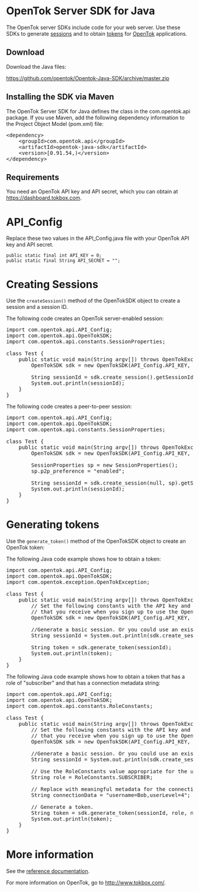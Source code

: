 # OpenTok Server SDK for Java

The OpenTok server SDKs include code for your web server. Use these SDKs to generate
[sessions](http://tokbox.com/opentok/tutorials/create-session/) and to obtain
[tokens](http://tokbox.com/opentok/tutorials/create-token/) for 
[OpenTok](http://www.tokbox.com/) applications.

## Download

Download the Java files:

<https://github.com/opentok/Opentok-Java-SDK/archive/master.zip>

## Installing the SDK via Maven

The OpenTok Server SDK for Java defines the class in the com.opentok.api package. If you use Maven, add
the following dependency information to the Project Object Model (pom.xml) file:

<pre>
&lt;dependency&gt;
    &lt;groupId&gt;com.opentok.api&lt;/groupId&gt;
    &lt;artifactId&gt;opentok-java-sdk&lt;/artifactId&gt;
    &lt;version&gt;[0.91.54,)&lt;/version&gt;
&lt;/dependency&gt;
</pre>


## Requirements

You need an OpenTok API key and API secret, which you can obtain at <https://dashboard.tokbox.com>.

# API_Config

Replace these two values in the API_Config.java file with your OpenTok API key and API secret.

    public static final int API_KEY = 0;
    public static final String API_SECRET = "";

# Creating Sessions
Use the `createSession()` method of the OpenTokSDK object to create a session and a session ID.

The following code creates an OpenTok server-enabled session:

<pre>
import com.opentok.api.API_Config;
import com.opentok.api.OpenTokSDK;
import com.opentok.api.constants.SessionProperties;

class Test {
    public static void main(String argv[]) throws OpenTokException {
        OpenTokSDK sdk = new OpenTokSDK(API_Config.API_KEY, API_Config.API_SECRET);

        String sessionId = sdk.create_session().getSessionId();
        System.out.println(sessionId);
    }
}
</pre>

The following code creates a peer-to-peer session:

<pre>
import com.opentok.api.API_Config;
import com.opentok.api.OpenTokSDK;
import com.opentok.api.constants.SessionProperties;

class Test {
    public static void main(String argv[]) throws OpenTokException {
        OpenTokSDK sdk = new OpenTokSDK(API_Config.API_KEY, API_Config.API_SECRET);

        SessionProperties sp = new SessionProperties();
        sp.p2p_preference = "enabled";

        String sessionId = sdk.create_session(null, sp).getSessionId();
        System.out.println(sessionId);
    }
}
</pre>

# Generating tokens
Use the  `generate_token()` method of the OpenTokSDK object to create an OpenTok token:

The following Java code example shows how to obtain a token:

<pre>
import com.opentok.api.API_Config;
import com.opentok.api.OpenTokSDK;
import com.opentok.exception.OpenTokException;

class Test {
    public static void main(String argv[]) throws OpenTokException {
        // Set the following constants with the API key and API secret
        // that you receive when you sign up to use the OpenTok API:
        OpenTokSDK sdk = new OpenTokSDK(API_Config.API_KEY, API_Config.API_SECRET);

        //Generate a basic session. Or you could use an existing session ID.
        String sessionId = System.out.println(sdk.create_session().getSessionId());

        String token = sdk.generate_token(sessionId);
        System.out.println(token);
    }
}
</pre>

The following Java code example shows how to obtain a token that has a role of "subscriber" and that has
a connection metadata string:

<pre>import com.opentok.api.API_Config;
import com.opentok.api.OpenTokSDK;
import com.opentok.api.constants.RoleConstants;

class Test {
    public static void main(String argv[]) throws OpenTokException {
        // Set the following constants with the API key and API secret
        // that you receive when you sign up to use the OpenTok API:
        OpenTokSDK sdk = new OpenTokSDK(API_Config.API_KEY, API_Config.API_SECRET);

        //Generate a basic session. Or you could use an existing session ID.
        String sessionId = System.out.println(sdk.create_session().getSessionId());

        // Use the RoleConstants value appropriate for the user.
        String role = RoleConstants.SUBSCRIBER;

        // Replace with meaningful metadata for the connection.
        String connectionData = "username=Bob,userLevel=4";

        // Generate a token.
        String token = sdk.generate_token(sessionId, role, null, connectionData);
        System.out.println(token);
    }
}</pre>

# More information

See the [reference documentation](docs/reference.md).

For more information on OpenTok, go to <http://www.tokbox.com/>.
